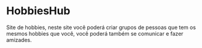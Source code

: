 # HobbiesHub
Site de hobbies, neste site você poderá criar grupos de pessoas que tem os mesmos hobbies que você, você poderá também se comunicar e fazer amizades.

